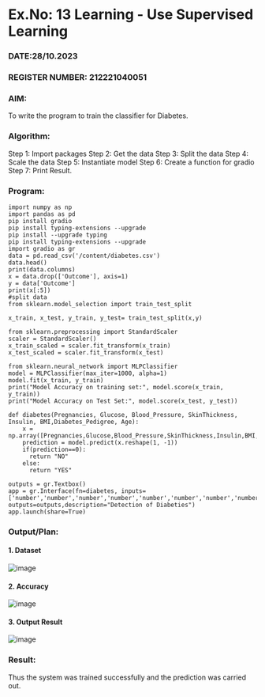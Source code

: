 # Ex.No: 13 Learning - Use Supervised Learning
### DATE:28/10.2023
### REGISTER NUMBER: 212221040051
### AIM: 
To write the program to train the classifier for Diabetes.
###  Algorithm:
Step 1: Import packages
Step 2: Get the data
Step 3: Split the data
Step 4: Scale the data
Step 5: Instantiate model
Step 6: Create a function for gradio
Step 7: Print Result. <br>
### Program:
```
import numpy as np
import pandas as pd
pip install gradio
pip install typing-extensions --upgrade
pip install --upgrade typing
pip install typing-extensions --upgrade
import gradio as gr
data = pd.read_csv('/content/diabetes.csv')
data.head()
print(data.columns)
x = data.drop(['Outcome'], axis=1)
y = data['Outcome']
print(x[:5])
#split data
from sklearn.model_selection import train_test_split

x_train, x_test, y_train, y_test= train_test_split(x,y)

from sklearn.preprocessing import StandardScaler
scaler = StandardScaler()
x_train_scaled = scaler.fit_transform(x_train)
x_test_scaled = scaler.fit_transform(x_test)

from sklearn.neural_network import MLPClassifier
model = MLPClassifier(max_iter=1000, alpha=1)
model.fit(x_train, y_train)
print("Model Accuracy on training set:", model.score(x_train, y_train))
print("Model Accuracy on Test Set:", model.score(x_test, y_test))

def diabetes(Pregnancies, Glucose, Blood_Pressure, SkinThickness, Insulin, BMI,Diabetes_Pedigree, Age):
    x = np.array([Pregnancies,Glucose,Blood_Pressure,SkinThickness,Insulin,BMI,Diabetes_Pedigree,Age])
    prediction = model.predict(x.reshape(1, -1))
    if(prediction==0):
      return "NO"
    else:
      return "YES"

outputs = gr.Textbox()
app = gr.Interface(fn=diabetes, inputs=['number','number','number','number','number','number','number','number'], outputs=outputs,description="Detection of Diabeties")
app.launch(share=True)
```
### Output/Plan:

#### 1. Dataset

![image](https://github.com/HariHaranLK/AI_Lab_2023-24/assets/132996089/4d3e6867-bdb8-425a-a1c6-05360dd6c45b)

#### 2. Accuracy

![image](https://github.com/HariHaranLK/AI_Lab_2023-24/assets/132996089/7b674df6-92ea-4656-8943-4128baccf034)

#### 3. Output Result

![image](https://github.com/HariHaranLK/AI_Lab_2023-24/assets/132996089/4d0a13ed-30c0-4852-9ac9-86e849ffb9d5)

### Result:
Thus the system was trained successfully and the prediction was carried out.
